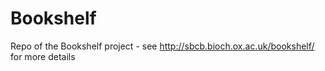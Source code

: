 # Bookshelf
Repo of the Bookshelf project - see http://sbcb.bioch.ox.ac.uk/bookshelf/ for more details
